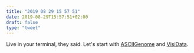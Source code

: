 ```yaml
---
title: "2019 08 29 15 57 51"
date: 2019-08-29T15:57:51+02:00
draft: false
type: "tweet"
---
```

Live in your terminal, they said. Let's start with [ASCIIGenome](https://github.com/dariober/ASCIIGenome) and [VisiData](https://jsvine.github.io/intro-to-visidata/).
